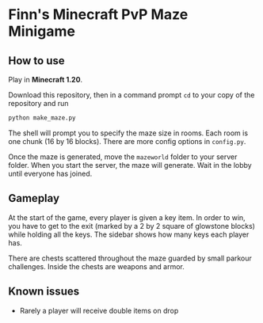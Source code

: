 # Finn's Minecraft PvP Maze Minigame

## How to use

Play in **Minecraft 1.20**.

Download this repository, then in a command prompt `cd` to your copy of the repository and run

```bash
python make_maze.py
```

The shell will prompt you to specify the maze size in rooms. Each room is one chunk (16 by 16 blocks). There are more config options in `config.py`.

Once the maze is generated, move the `mazeworld` folder to your server folder. When you start the server, the maze will generate. Wait in the lobby until everyone has joined.

## Gameplay

At the start of the game, every player is given a key item. In order to win, you have to get to the exit (marked by a 2 by 2 square of glowstone blocks) while holding all the keys. The sidebar shows how many keys each player has.

There are chests scattered throughout the maze guarded by small parkour challenges. Inside the chests are weapons and armor.

## Known issues

- Rarely a player will receive double items on drop
